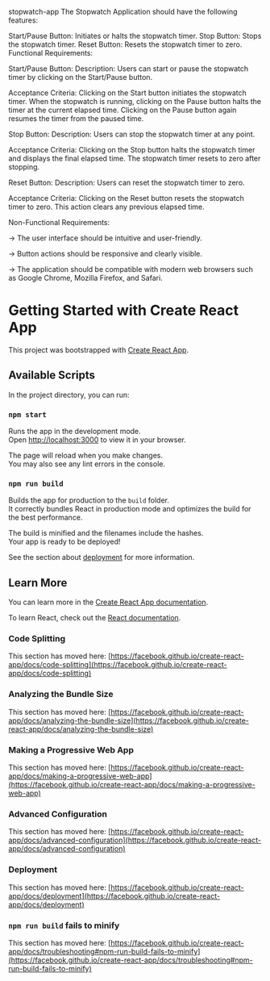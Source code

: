 stopwatch-app
The Stopwatch Application should have the following features:

Start/Pause Button: Initiates or halts the stopwatch timer.
Stop Button: Stops the stopwatch timer.
Reset Button: Resets the stopwatch timer to zero.
Functional Requirements:

Start/Pause Button:
Description: Users can start or pause the stopwatch timer by clicking on the Start/Pause button.

Acceptance Criteria: Clicking on the Start button initiates the stopwatch timer. When the stopwatch is running, clicking on the Pause button halts the timer at the current elapsed time. Clicking on the Pause button again resumes the timer from the paused time.

Stop Button:
Description: Users can stop the stopwatch timer at any point.

Acceptance Criteria: Clicking on the Stop button halts the stopwatch timer and displays the final elapsed time. The stopwatch timer resets to zero after stopping.

Reset Button:
Description: Users can reset the stopwatch timer to zero.

Acceptance Criteria: Clicking on the Reset button resets the stopwatch timer to zero. This action clears any previous elapsed time.

Non-Functional Requirements:

-> The user interface should be intuitive and user-friendly.

-> Button actions should be responsive and clearly visible.

-> The application should be compatible with modern web browsers such as Google Chrome, Mozilla Firefox, and Safari.

# Getting Started with Create React App

This project was bootstrapped with [Create React App](https://github.com/facebook/create-react-app).

## Available Scripts

In the project directory, you can run:

### `npm start`

Runs the app in the development mode.\
Open [http://localhost:3000](http://localhost:3000) to view it in your browser.

The page will reload when you make changes.\
You may also see any lint errors in the console.


### `npm run build`

Builds the app for production to the `build` folder.\
It correctly bundles React in production mode and optimizes the build for the best performance.

The build is minified and the filenames include the hashes.\
Your app is ready to be deployed!

See the section about [deployment](https://facebook.github.io/create-react-app/docs/deployment) for more information.



## Learn More

You can learn more in the [Create React App documentation](https://facebook.github.io/create-react-app/docs/getting-started).

To learn React, check out the [React documentation](https://reactjs.org/).

### Code Splitting

This section has moved here: [https://facebook.github.io/create-react-app/docs/code-splitting](https://facebook.github.io/create-react-app/docs/code-splitting)

### Analyzing the Bundle Size

This section has moved here: [https://facebook.github.io/create-react-app/docs/analyzing-the-bundle-size](https://facebook.github.io/create-react-app/docs/analyzing-the-bundle-size)

### Making a Progressive Web App

This section has moved here: [https://facebook.github.io/create-react-app/docs/making-a-progressive-web-app](https://facebook.github.io/create-react-app/docs/making-a-progressive-web-app)

### Advanced Configuration

This section has moved here: [https://facebook.github.io/create-react-app/docs/advanced-configuration](https://facebook.github.io/create-react-app/docs/advanced-configuration)

### Deployment

This section has moved here: [https://facebook.github.io/create-react-app/docs/deployment](https://facebook.github.io/create-react-app/docs/deployment)

### `npm run build` fails to minify

This section has moved here: [https://facebook.github.io/create-react-app/docs/troubleshooting#npm-run-build-fails-to-minify](https://facebook.github.io/create-react-app/docs/troubleshooting#npm-run-build-fails-to-minify)
